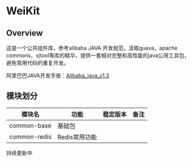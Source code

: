 # WeiKit

## Overview
这是一个公共组件库，参考alibaba JAVA 开发规范，汲取guava，apache commons，vjtool等库的精华，提供一套相对完整和高性能的java公用工具包，避免常用代码的重复开发。

阿里巴巴JAVA开发手册：[Alibaba_java_v1.3](docs/alibaba_java_1.3.pdf)

## 模块划分
|模块名|功能|稳定版本|备注|
|---|---|---|---|
|common-base|基础包|||
|common-redis|Redis常用功能|||

持续更新中



